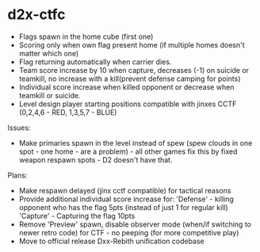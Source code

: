 # d2x-ctfc
- Flags spawn in the home cube (first one)
- Scoring only when own flag present home (if multiple homes doesn't matter which one)
- Flag returning automatically when carrier dies.
- Team score increase by 10 when capture, decreases (-1) on suicide or teamkill, no increase with a kill(prevent defense camping for points)
- Individual score increase when killed opponent or decrease when teamkill or suicide.
- Level design player starting positions compatible with jinxes CCTF (0,2,4,6 - RED, 1,3,5,7 - BLUE)

Issues:
- Make primaries spawn in the level instead of spew (spew clouds in one spot - one home - are a problem) - all other games fix this by fixed weapon respawn spots - D2 doesn't have that.

Plans:
- Make respawn delayed (jinx cctf compatible) for tactical reasons
- Provide additional individual score increase for:
'Defense' - killing opponent who has the flag 5pts (instead of just 1 for regular kill)
'Capture' - Capturing the flag 10pts
- Remove 'Preview' spawn, disable observer mode (when/if switching to newer retro code) for CTF - no peeping (for more competitive play)
- Move to official release Dxx-Rebith unification codebase 
